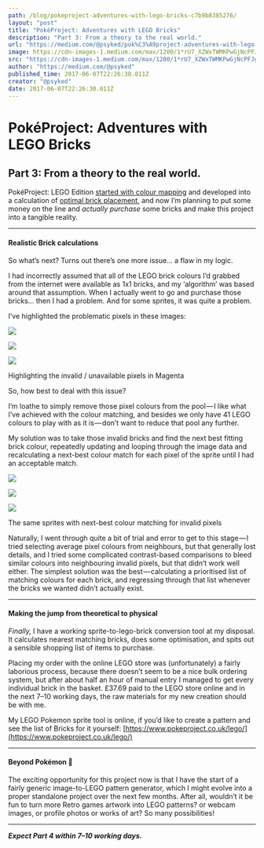 ```yaml
---
path: /blog/pokeproject-adventures-with-lego-bricks-c7b9b8385276/
layout: "post"
title: "PokéProject: Adventures with LEGO Bricks"
description: "Part 3: From a theory to the real world."
url: "https://medium.com/@psyked/pok%C3%A9project-adventures-with-lego-bricks-c7b9b8385276"
image: https://cdn-images-1.medium.com/max/1200/1*rU7_XZWxTWMKPwGjNcPFJg.png
src: "https://cdn-images-1.medium.com/max/1200/1*rU7_XZWxTWMKPwGjNcPFJg.png"
author: "https://medium.com/@psyked"
published_time: 2017-06-07T22:26:30.011Z
creator: "@psyked"
date: 2017-06-07T22:26:30.011Z
---
```


# PokéProject: Adventures with LEGO Bricks

## Part 3: From a theory to the real world.

PokéProject: LEGO Edition [started with colour mapping](https://medium.com/@psyked/pok%C3%A9project-adventures-with-lego-bricks-7f24c02f6d9d) and developed into a calculation of [optimal brick placement](https://medium.com/@psyked/pok%C3%A9project-adventures-with-lego-bricks-cd9401091239), and now I’m planning to put some money on the line and _actually purchase_ some bricks and make this project into a tangible reality.

---

#### Realistic Brick calculations

So what’s next? Turns out there’s one more issue… a flaw in my logic.

I had incorrectly assumed that all of the LEGO brick colours I’d grabbed from the internet were available as 1x1 bricks, and my ‘algorithm’ was based around that assumption. When I actually went to go and purchase those bricks… then I had a problem. And for some sprites, it was quite a problem.

I’ve highlighted the problematic pixels in these images:

![](1*rU7_XZWxTWMKPwGjNcPFJg.png)

![](1*_Ca4g3bvmBZYkOfLDjsUdw.png)

![](1*EwrUQTt0cCVQurrcolcHLA.png)

Highlighting the invalid / unavailable pixels in Magenta

So, how best to deal with this issue?

I’m loathe to simply remove those pixel colours from the pool — I like what I’ve achieved with the colour matching, and besides we only have 41 LEGO colours to play with as it is — don’t want to reduce that pool any further.

My solution was to take those invalid bricks and find the next best fitting brick colour, repeatedly updating and looping through the image data and recalculating a next-best colour match for each pixel of the sprite until I had an acceptable match.

![](1*JiEovDUZyrhOyrc8EJAH5g.png)

![](1*G-RzM3iSz_Ne5WWRLYMFrA.png)

![](1*2VEJ6pU90cKR3XoQWusyBw.png)

The same sprites with next-best colour matching for invalid pixels

Naturally, I went through quite a bit of trial and error to get to this stage — I tried selecting average pixel colours from neighbours, but that generally lost details, and I tried some complicated contrast-based comparisons to bleed similar colours into neighbouring invalid pixels, but that didn’t work well either. The simplest solution was the best — calculating a prioritised list of matching colours for each brick, and regressing through that list whenever the bricks we wanted didn’t actually exist.

---

#### Making the jump from theoretical to physical

_Finally,_ I have a working sprite-to-lego-brick conversion tool at my disposal. It calculates nearest matching bricks, does some optimisation, and spits out a sensible shopping list of items to purchase.

Placing my order with the online LEGO store was (unfortunately) a fairly laborious process, because there doesn’t seem to be a nice bulk ordering system, but after about half an hour of manual entry I managed to get every individual brick in the basket. £37.69 paid to the LEGO store online and in the next 7–10 working days, the raw materials for my new creation should be with me.

My LEGO Pokemon sprite tool is online, if you’d like to create a pattern and see the list of Bricks for it yourself: [https://www.pokeproject.co.uk/lego/](https://www.pokeproject.co.uk/lego/)

---

#### Beyond Pokémon 🔮

The exciting opportunity for this project now is that I have the start of a fairly generic image-to-LEGO pattern generator, which I might evolve into a proper standalone project over the next few months. After all, wouldn’t it be fun to turn more Retro games artwork into LEGO patterns? or webcam images, or profile photos or works of art? So many possibilities!

---

**_Expect Part 4 within 7–10 working days._**